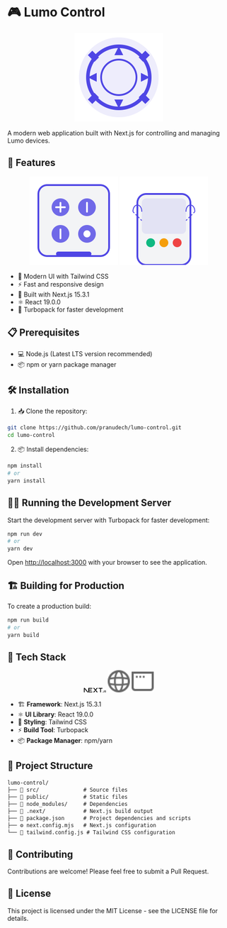 # 🎮 Lumo Control

<div align="center">
  <img src="public/lumo-logo.svg" alt="Lumo Control Logo" width="200"/>
</div>

A modern web application built with Next.js for controlling and managing Lumo devices.

## 🚀 Features

<div align="center">
  <img src="public/control-panel.svg" alt="Control Panel" width="200"/>
  <img src="public/device-status.svg" alt="Device Status" width="200"/>
</div>

- 🎨 Modern UI with Tailwind CSS
- ⚡ Fast and responsive design
- 🔧 Built with Next.js 15.3.1
- ⚛️ React 19.0.0
- 🚄 Turbopack for faster development

## 📋 Prerequisites

- 💻 Node.js (Latest LTS version recommended)
- 📦 npm or yarn package manager

## 🛠️ Installation

1. 📥 Clone the repository:
```bash
git clone https://github.com/pranudech/lumo-control.git
cd lumo-control
```

2. 📦 Install dependencies:
```bash
npm install
# or
yarn install
```

## 🏃‍♂️ Running the Development Server

Start the development server with Turbopack for faster development:

```bash
npm run dev
# or
yarn dev
```

Open [http://localhost:3000](http://localhost:3000) with your browser to see the application.

## 🏗️ Building for Production

To create a production build:

```bash
npm run build
# or
yarn build
```

## 🧰 Tech Stack

<div align="center">
  <img src="public/next.svg" alt="Next.js" width="50"/>
  <img src="public/globe.svg" alt="React" width="50"/>
  <img src="public/window.svg" alt="Tailwind" width="50"/>
</div>

- 🏗️ **Framework**: Next.js 15.3.1
- ⚛️ **UI Library**: React 19.0.0
- 🎨 **Styling**: Tailwind CSS
- ⚡ **Build Tool**: Turbopack
- 📦 **Package Manager**: npm/yarn

## 📁 Project Structure

```
lumo-control/
├── 📂 src/              # Source files
├── 📂 public/           # Static files
├── 📂 node_modules/     # Dependencies
├── 📂 .next/            # Next.js build output
├── 📄 package.json      # Project dependencies and scripts
├── ⚙️ next.config.mjs   # Next.js configuration
└── 🎨 tailwind.config.js # Tailwind CSS configuration
```

## 🤝 Contributing

Contributions are welcome! Please feel free to submit a Pull Request.

## 📄 License

This project is licensed under the MIT License - see the LICENSE file for details.
